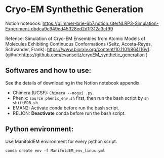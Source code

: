 # Cryo-EM Synthethic Generation
Notion notebook: https://glimmer-brie-6b7.notion.site/NLRP3-Simulation-Experiment-dbdca9c949ed45328ed2d1f312a3cf99

Refence: Simulation of Cryo-EM Ensembles from Atomic Models of Molecules Exhibiting Continuous Conformations (Seitz, Acosta-Reyes, Schwander, Frank): https://www.biorxiv.org/content/10.1101/864116v1. (github:https://github.com/evanseitz/cryoEM_synthetic_generation )

## Softwares and how to use:
See the details of downloading in the Notion notebook appendix.
- Chimera (UCSF): `Chimera --nogui .py`.
- Phenix: `source phenix_env.sh` first, then run the bash script by `sh shiftPDB.sh`
- EMAN2: Activate conda before run the bash script.
- RELION: **Deactivate** conda before run the bash script.

## Python environment:
Use ManifoldEM environment for every python script. 

`conda create env -f ManifoldEM_env_linux.yml`



